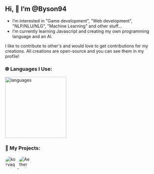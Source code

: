 ## Hi, 👋 I’m @Byson94

- I’m interested in "Game development", "Web development", "NLP/NLU/NLG", "Machine Learning" and other stuff...
- I’m currently learning Javascript and creating my own programming language and an AI.
  
I like to contribute to other's and would love to get contributions for my creations.
All creations are open-source and you can see them in my profile!

### 🌐 Languages I Use:
<img src="https://github.com/user-attachments/assets/f1646e8c-89c0-4420-b012-e9af03890af5" alt="languages" width="200">

### 🚀 My Projects:
<a href="https://github.com/Byson94/KorvaqScrip">
    <img src="https://github.com/user-attachments/assets/ac576f1c-fbbe-4ea7-86b6-b8deebb0613b" alt="korvaqscrip-logo" width="40" style="border-radius: 80px;">
</a>

<a href="https://github.com/Byson94/AetherLexLib_JS">
    <img src="https://github.com/user-attachments/assets/678b84ba-4de8-4bb1-8c5b-da77166ae76b" alt="Aether" width="40" style="border-radius: 80px;">
</a>
